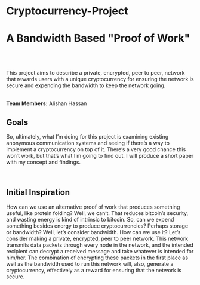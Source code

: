 # Cryptocurrency-Project

<h1>A Bandwidth Based "Proof of Work"</h1><br><br>

This project aims to describe a private, encrypted, peer to peer, network that rewards users with a unique cryptocurrency for ensuring the network is secure and expending the bandwidth to keep the network going.<br><br>

<b>Team Members:</b> Alishan Hassan<br>

<h2>Goals</h2>
<p>So, ultimately, what I’m doing for this project  is examining existing anonymous communication systems and seeing if there’s a way to implement a cryptocurrency on top of it. There’s a very good chance this won’t work, but that’s what I’m going to find out. I will produce a short paper with my concept and findings. </p>
<br>

<h2>Initial Inspiration</h2>
<p>How can we use an alternative proof of work that produces something useful, like protein folding? Well, we can’t. That reduces bitcoin’s security, and wasting energy is kind of intrinsic to bitcoin.
So, can we expend something besides energy to produce cryptocurrencies? Perhaps storage or bandwidth? Well, let’s consider bandwidth. How can we use it? Let’s consider making a private, encrypted, peer to peer network. This network transmits data packets through every node in the network, and the intended recipient can decrypt a received message and take whatever is intended for him/her. The combination of encrypting these packets in the first place as well as the bandwidth used to run this network will, also, generate a cryptocurrency, effectively as a reward for ensuring that the network is secure.
</p>

